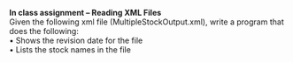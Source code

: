 <b>In class assignment – Reading XML Files</b><br>
Given the following xml file (MultipleStockOutput.xml), write a program that does the following:<br>
•	Shows the revision date for the file<br>
•	Lists the stock names in the file
 
